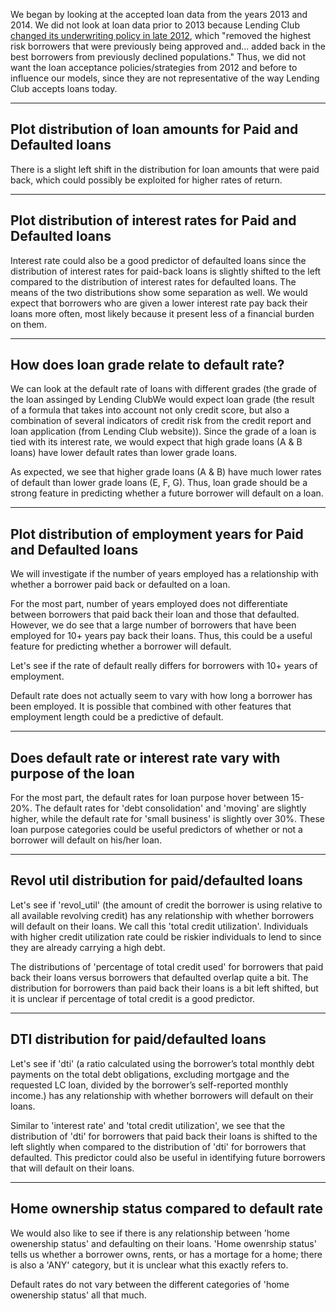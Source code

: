 




We began by looking at the accepted loan data from the years 2013 and 2014. We did not look at loan data prior to 2013 because Lending Club [changed its underwriting policy in late 2012](https://www.lendacademy.com/lending-club-underwriting-changes/), which "removed the highest risk borrowers that were previously being approved and... added back in the best borrowers from previously declined populations." Thus, we did not want the loan acceptance policies/strategies from 2012 and before to influence our models, since they are not representative of the way Lending Club accepts loans today.

























<hr>

## Plot distribution of loan amounts for Paid and Defaulted loans







There is a slight left shift in the distribution for loan amounts that were paid back, which could possibly be exploited for higher rates of return.
<hr>

## Plot distribution of interest rates for Paid and Defaulted loans



















Interest rate could also be a good predictor of defaulted loans since the distribution of interest rates for paid-back loans is slightly shifted to the left compared to the distribution of interest rates for defaulted loans. The means of the two distributions show some separation as well. We would expect that borrowers who are given a lower interest rate pay back their loans more often, most likely because it present less of a financial burden on them. 
<hr>

## How does loan grade relate to default rate?

We can look at the default rate of loans with different grades (the grade of the loan assinged by Lending ClubWe would expect loan grade (the result of a formula that takes into account not only credit score, but also a combination of several indicators of credit risk from the credit report and loan application (from Lending Club website)). Since the grade of a loan is tied with its interest rate, we would expect that high grade loans (A & B loans) have lower default rates than lower grade loans.













As expected, we see that higher grade loans (A & B) have much lower rates of default than lower grade loans (E, F, G). Thus, loan grade should be a strong feature in predicting whether a future borrower will default on a loan.
<hr>

## Plot distribution of employment years for Paid and Defaulted loans

We will investigate if the number of years employed has a relationship with whether a borrower paid back or defaulted on a loan.











For the most part, number of years employed does not differentiate between borrowers that paid back their loan and those that defaulted. However, we do see that a large number of borrowers that have been employed for 10+ years pay back their loans. Thus, this could be a useful feature for predicting whether a borrower will default.

Let's see if the rate of default really differs for borrowers with 10+ years of employment.







Default rate does not actually seem to vary with how long a borrower has been employed. It is possible that combined with other features that employment length could be a predictive of default.
<hr>

## Does default rate or interest rate vary with purpose of the loan













For the most part, the default rates for loan purpose hover between 15-20%. The default rates for 'debt consolidation' and 'moving' are slightly higher, while the default rate for 'small business' is slightly over 30%. These loan purpose categories could be useful predictors of whether or not a borrower will default on his/her loan.
<hr>

## Revol util distribution for paid/defaulted loans

Let's see if 'revol_util' (the amount of credit the borrower is using relative to all available revolving credit) has any relationship with whether borrowers will default on their loans. We call this 'total credit utilization'. Individuals with higher credit utilization rate could be riskier individuals to lend to since they are already carrying a high debt.



















The distributions of 'percentage of total credit used' for borrowers that paid back their loans versus borrowers that defaulted overlap quite a bit. The distribution for borrowers than paid back their loans is a bit left shifted, but it is unclear if percentage of total credit is a good predictor.
<hr>

## DTI distribution for paid/defaulted loans

Let's see if 'dti' (a ratio calculated using the borrower’s total monthly debt payments on the total debt obligations, excluding mortgage and the requested LC loan, divided by the borrower’s self-reported monthly income.) has any relationship with whether borrowers will default on their loans.







Similar to 'interest rate' and 'total credit utilization', we see that the distribution of 'dti' for borrowers that paid back their loans is shifted to the left slightly when compared to the distribution of 'dti' for borrowers that defaulted. This predictor could also be useful in identifying future borrowers that will default on their loans.
<hr>

## Home ownership status compared to default rate

We would also like to see if there is any relationship between 'home owenership status' and defaulting on their loans. 'Home owenrship status' tells us whether a borrower owns, rents, or has a mortage for a home; there is also a 'ANY' category, but it is unclear what this exactly refers to.

























Default rates do not vary between the different categories of 'home owenership status' all that much.
